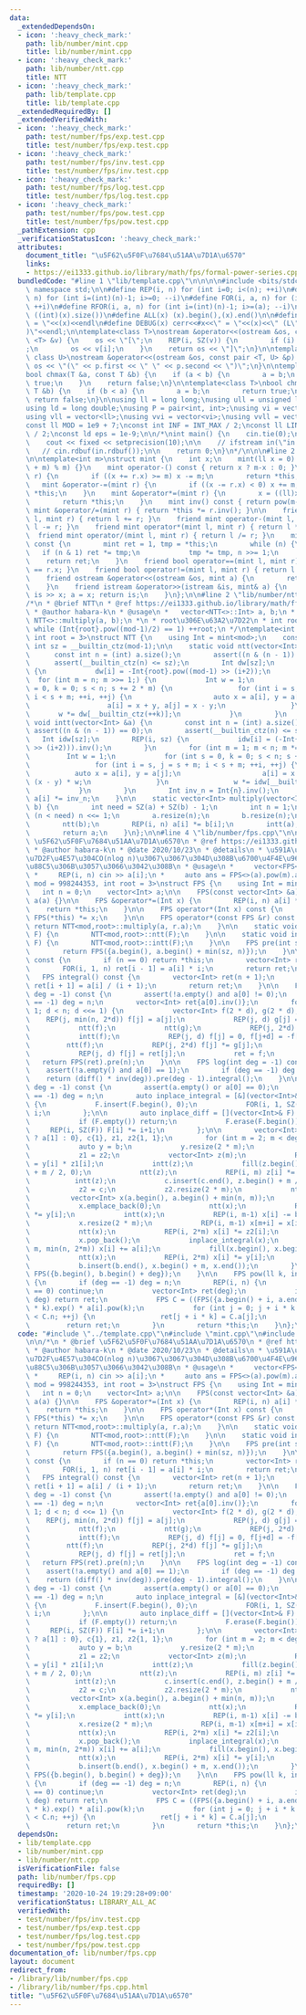 ```yaml
---
data:
  _extendedDependsOn:
  - icon: ':heavy_check_mark:'
    path: lib/number/mint.cpp
    title: lib/number/mint.cpp
  - icon: ':heavy_check_mark:'
    path: lib/number/ntt.cpp
    title: NTT
  - icon: ':heavy_check_mark:'
    path: lib/template.cpp
    title: lib/template.cpp
  _extendedRequiredBy: []
  _extendedVerifiedWith:
  - icon: ':heavy_check_mark:'
    path: test/number/fps/exp.test.cpp
    title: test/number/fps/exp.test.cpp
  - icon: ':heavy_check_mark:'
    path: test/number/fps/inv.test.cpp
    title: test/number/fps/inv.test.cpp
  - icon: ':heavy_check_mark:'
    path: test/number/fps/log.test.cpp
    title: test/number/fps/log.test.cpp
  - icon: ':heavy_check_mark:'
    path: test/number/fps/pow.test.cpp
    title: test/number/fps/pow.test.cpp
  _pathExtension: cpp
  _verificationStatusIcon: ':heavy_check_mark:'
  attributes:
    document_title: "\u5F62\u5F0F\u7684\u51AA\u7D1A\u6570"
    links:
    - https://ei1333.github.io/library/math/fps/formal-power-series.cpp
  bundledCode: "#line 1 \"lib/template.cpp\"\n\n\n\n#include <bits/stdc++.h>\n\nusing\
    \ namespace std;\n\n#define REP(i, n) for (int i=0; i<(n); ++i)\n#define RREP(i,\
    \ n) for (int i=(int)(n)-1; i>=0; --i)\n#define FOR(i, a, n) for (int i=(a); i<(n);\
    \ ++i)\n#define RFOR(i, a, n) for (int i=(int)(n)-1; i>=(a); --i)\n\n#define SZ(x)\
    \ ((int)(x).size())\n#define ALL(x) (x).begin(),(x).end()\n\n#define DUMP(x) cerr<<#x<<\"\
    \ = \"<<(x)<<endl\n#define DEBUG(x) cerr<<#x<<\" = \"<<(x)<<\" (L\"<<__LINE__<<\"\
    )\"<<endl;\n\ntemplate<class T>\nostream &operator<<(ostream &os, const vector\
    \ <T> &v) {\n    os << \"[\";\n    REP(i, SZ(v)) {\n        if (i) os << \", \"\
    ;\n        os << v[i];\n    }\n    return os << \"]\";\n}\n\ntemplate<class T,\
    \ class U>\nostream &operator<<(ostream &os, const pair <T, U> &p) {\n    return\
    \ os << \"(\" << p.first << \" \" << p.second << \")\";\n}\n\ntemplate<class T>\n\
    bool chmax(T &a, const T &b) {\n    if (a < b) {\n        a = b;\n        return\
    \ true;\n    }\n    return false;\n}\n\ntemplate<class T>\nbool chmin(T &a, const\
    \ T &b) {\n    if (b < a) {\n        a = b;\n        return true;\n    }\n   \
    \ return false;\n}\n\nusing ll = long long;\nusing ull = unsigned long long;\n\
    using ld = long double;\nusing P = pair<int, int>;\nusing vi = vector<int>;\n\
    using vll = vector<ll>;\nusing vvi = vector<vi>;\nusing vvll = vector<vll>;\n\n\
    const ll MOD = 1e9 + 7;\nconst int INF = INT_MAX / 2;\nconst ll LINF = LLONG_MAX\
    \ / 2;\nconst ld eps = 1e-9;\n\n/*\nint main() {\n    cin.tie(0);\n    ios::sync_with_stdio(false);\n\
    \    cout << fixed << setprecision(10);\n\n    // ifstream in(\"in.txt\");\n \
    \   // cin.rdbuf(in.rdbuf());\n\n    return 0;\n}\n*/\n\n\n#line 2 \"lib/number/mint.cpp\"\
    \n\ntemplate<int m>\nstruct mint {\n    int x;\n    mint(ll x = 0) : x(((x % m)\
    \ + m) % m) {}\n    mint operator-() const { return x ? m-x : 0; }\n    mint &operator+=(mint\
    \ r) {\n        if ((x += r.x) >= m) x -= m;\n        return *this;\n    }\n \
    \   mint &operator-=(mint r) {\n        if ((x -= r.x) < 0) x += m;\n        return\
    \ *this;\n    }\n    mint &operator*=(mint r) {\n        x = ((ll)x * r.x) % m;\n\
    \        return *this;\n    }\n    mint inv() const { return pow(m-2); }\n   \
    \ mint &operator/=(mint r) { return *this *= r.inv(); }\n\n    friend mint operator+(mint\
    \ l, mint r) { return l += r; }\n    friend mint operator-(mint l, mint r) { return\
    \ l -= r; }\n    friend mint operator*(mint l, mint r) { return l *= r; }\n  \
    \  friend mint operator/(mint l, mint r) { return l /= r; }\n    mint pow(ll n)\
    \ const {\n        mint ret = 1, tmp = *this;\n        while (n) {\n         \
    \   if (n & 1) ret *= tmp;\n            tmp *= tmp, n >>= 1;\n        }\n    \
    \    return ret;\n    }\n    friend bool operator==(mint l, mint r) { return l.x\
    \ == r.x; }\n    friend bool operator!=(mint l, mint r) { return l.x != r.x; }\n\
    \    friend ostream &operator<<(ostream &os, mint a) {\n        return os << a.x;\n\
    \    }\n    friend istream &operator>>(istream &is, mint& a) {\n        ll x;\
    \ is >> x; a = x; return is;\n    }\n};\n\n#line 2 \"lib/number/ntt.cpp\"\n\n\
    /*\n * @brief NTT\n * @ref https://ei1333.github.io/library/math/fft/number-theoretic-transform-friendly-mod-int.cpp\n\
    \ * @author habara-k\n * @usage\n *   vector<NTT<>::Int> a, b;\n *   auto c =\
    \ NTT<>::multiply(a, b);\n *\n * root\u306E\u63A2\u7D22\n * int root = 2;\n *\
    \ while (Int{root}.pow((mod-1)/2) == 1) ++root;\n */\ntemplate<int mod = 998244353,\
    \ int root = 3>\nstruct NTT {\n    using Int = mint<mod>;\n    constexpr static\
    \ int sz = __builtin_ctz(mod-1);\n\n    static void ntt(vector<Int> &a) {\n  \
    \      const int n = (int) a.size();\n        assert((n & (n - 1)) == 0);\n  \
    \      assert(__builtin_ctz(n) <= sz);\n        Int dw[sz];\n        REP(i, sz)\
    \ {\n            dw[i] = -Int{root}.pow((mod-1) >> (i+2));\n        }\n      \
    \  for (int m = n; m >>= 1;) {\n            Int w = 1;\n            for (int s\
    \ = 0, k = 0; s < n; s += 2 * m) {\n                for (int i = s, j = s + m;\
    \ i < s + m; ++i, ++j) {\n                    auto x = a[i], y = a[j] * w;\n \
    \                   a[i] = x + y, a[j] = x - y;\n                }\n         \
    \       w *= dw[__builtin_ctz(++k)];\n            }\n        }\n    }\n\n    static\
    \ void intt(vector<Int> &a) {\n        const int n = (int) a.size();\n       \
    \ assert((n & (n - 1)) == 0);\n        assert(__builtin_ctz(n) <= sz);\n     \
    \   Int idw[sz];\n        REP(i, sz) {\n            idw[i] = (-Int{root}.pow((mod-1)\
    \ >> (i+2))).inv();\n        }\n        for (int m = 1; m < n; m *= 2) {\n   \
    \         Int w = 1;\n            for (int s = 0, k = 0; s < n; s += 2 * m) {\n\
    \                for (int i = s, j = s + m; i < s + m; ++i, ++j) {\n         \
    \           auto x = a[i], y = a[j];\n                    a[i] = x + y, a[j] =\
    \ (x - y) * w;\n                }\n                w *= idw[__builtin_ctz(++k)];\n\
    \            }\n        }\n        Int inv_n = Int{n}.inv();\n        REP(i, n)\
    \ a[i] *= inv_n;\n    }\n\n    static vector<Int> multiply(vector<Int> a, vector<Int>\
    \ b) {\n        int need = SZ(a) + SZ(b) - 1;\n        int n = 1;\n        while\
    \ (n < need) n <<= 1;\n        a.resize(n);\n        b.resize(n);\n        ntt(a);\n\
    \        ntt(b);\n        REP(i, n) a[i] *= b[i];\n        intt(a);\n        a.resize(need);\n\
    \        return a;\n    }\n};\n\n#line 4 \"lib/number/fps.cpp\"\n\n/*\n * @brief\
    \ \u5F62\u5F0F\u7684\u51AA\u7D1A\u6570\n * @ref https://ei1333.github.io/library/math/fps/formal-power-series.cpp\n\
    \ * @author habara-k\n * @date 2020/10/23\n * @details\n * \u591A\u9805\u5F0F\u306E\
    \u7D2F\u4E57\u304CO(nlog n)\u3067\u3067\u304D\u308B\u6700\u4F4E\u9650\u306E\u5B9F\
    \u88C5\u306B\u3057\u3066\u3042\u308B\n * @usage\n *     vector<FPS<>::Int> a(n);\n\
    \ *     REP(i, n) cin >> a[i];\n *     auto ans = FPS<>(a).pow(m).a;\n */\ntemplate<int\
    \ mod = 998244353, int root = 3>\nstruct FPS {\n    using Int = mint<mod>;\n \
    \   int n = 0;\n    vector<Int> a;\n\n    FPS(const vector<Int> &a) : n(a.size()),\
    \ a(a) {}\n\n    FPS &operator*=(Int x) {\n        REP(i, n) a[i] *= x;\n    \
    \    return *this;\n    }\n\n    FPS operator*(Int x) const {\n        return\
    \ FPS(*this) *= x;\n    }\n\n    FPS operator*(const FPS &r) const {\n       \
    \ return NTT<mod,root>::multiply(a, r.a);\n    }\n\n    static void ntt(vector<Int>&\
    \ F) {\n        NTT<mod,root>::ntt(F);\n    }\n\n    static void intt(vector<Int>&\
    \ F) {\n        NTT<mod,root>::intt(F);\n    }\n\n    FPS pre(int sz) const {\n\
    \        return FPS({a.begin(), a.begin() + min(sz, n)});\n    }\n\n    FPS diff()\
    \ const {\n        if (n == 0) return *this;\n        vector<Int> ret(n - 1);\n\
    \        FOR(i, 1, n) ret[i - 1] = a[i] * i;\n        return ret;\n    }\n\n \
    \   FPS integral() const {\n        vector<Int> ret(n + 1);\n        REP(i, n)\
    \ ret[i + 1] = a[i] / (i + 1);\n        return ret;\n    }\n\n    FPS inv(int\
    \ deg = -1) const {\n        assert(!a.empty() and a[0] != 0);\n        if (deg\
    \ == -1) deg = n;\n        vector<Int> ret{a[0].inv()};\n        for (int d =\
    \ 1; d < n; d <<= 1) {\n            vector<Int> f(2 * d), g(2 * d);\n        \
    \    REP(j, min(n, 2*d)) f[j] = a[j];\n            REP(j, d) g[j] = ret[j];\n\
    \            ntt(f);\n            ntt(g);\n            REP(j, 2*d) f[j] *= g[j];\n\
    \            intt(f);\n            REP(j, d) f[j] = 0, f[j+d] = -f[j+d];\n   \
    \         ntt(f);\n            REP(j, 2*d) f[j] *= g[j];\n            intt(f);\n\
    \            REP(j, d) f[j] = ret[j];\n            ret = f;\n        }\n     \
    \   return FPS(ret).pre(n);\n    }\n\n    FPS log(int deg = -1) const {\n    \
    \    assert(!a.empty() and a[0] == 1);\n        if (deg == -1) deg = n;\n    \
    \    return (diff() * inv(deg)).pre(deg - 1).integral();\n    }\n\n    FPS exp(int\
    \ deg = -1) const {\n        assert(a.empty() or a[0] == 0);\n        if (deg\
    \ == -1) deg = n;\n        auto inplace_integral = [&](vector<Int>& F) -> void\
    \ {\n            F.insert(F.begin(), 0);\n            FOR(i, 1, SZ(F)) F[i] /=\
    \ i;\n        };\n\n        auto inplace_diff = [](vector<Int>& F) -> void {\n\
    \            if (F.empty()) return;\n            F.erase(F.begin());\n       \
    \     REP(i, SZ(F)) F[i] *= i+1;\n        };\n\n        vector<Int> b{1, n > 1\
    \ ? a[1] : 0}, c{1}, z1, z2{1, 1};\n        for (int m = 2; m < deg; m *= 2) {\n\
    \            auto y = b;\n            y.resize(2 * m);\n            ntt(y);\n\
    \            z1 = z2;\n            vector<Int> z(m);\n            REP(i, m) z[i]\
    \ = y[i] * z1[i];\n            intt(z);\n            fill(z.begin(), z.begin()\
    \ + m / 2, 0);\n            ntt(z);\n            REP(i, m) z[i] *= -z1[i];\n \
    \           intt(z);\n            c.insert(c.end(), z.begin() + m / 2, z.end());\n\
    \            z2 = c;\n            z2.resize(2 * m);\n            ntt(z2);\n  \
    \          vector<Int> x(a.begin(), a.begin() + min(n, m));\n            inplace_diff(x);\n\
    \            x.emplace_back(0);\n            ntt(x);\n            REP(i, m) x[i]\
    \ *= y[i];\n            intt(x);\n            REP(i, m-1) x[i] -= b[i+1] * (i+1);\n\
    \            x.resize(2 * m);\n            REP(i, m-1) x[m+i] = x[i], x[i] = 0;\n\
    \            ntt(x);\n            REP(i, 2*m) x[i] *= z2[i];\n            intt(x);\n\
    \            x.pop_back();\n            inplace_integral(x);\n            FOR(i,\
    \ m, min(n, 2*m)) x[i] += a[i];\n            fill(x.begin(), x.begin() + m, 0);\n\
    \            ntt(x);\n            REP(i, 2*m) x[i] *= y[i];\n            intt(x);\n\
    \            b.insert(b.end(), x.begin() + m, x.end());\n        }\n        return\
    \ FPS({b.begin(), b.begin() + deg});\n    }\n\n    FPS pow(ll k, int deg = -1)\
    \ {\n        if (deg == -1) deg = n;\n        REP(i, n) {\n            if (a[i]\
    \ == 0) continue;\n            vector<Int> ret(deg);\n            if (i * k >=\
    \ deg) return ret;\n            FPS C = ((FPS({a.begin() + i, a.end()}) * a[i].inv()).log()\
    \ * k).exp() * a[i].pow(k);\n            for (int j = 0; j + i * k < deg and j\
    \ < C.n; ++j) {\n                ret[j + i * k] = C.a[j];\n            }\n   \
    \         return ret;\n        }\n        return *this;\n    }\n};\n\n"
  code: "#include \"../template.cpp\"\n#include \"mint.cpp\"\n#include \"ntt.cpp\"\
    \n\n/*\n * @brief \u5F62\u5F0F\u7684\u51AA\u7D1A\u6570\n * @ref https://ei1333.github.io/library/math/fps/formal-power-series.cpp\n\
    \ * @author habara-k\n * @date 2020/10/23\n * @details\n * \u591A\u9805\u5F0F\u306E\
    \u7D2F\u4E57\u304CO(nlog n)\u3067\u3067\u304D\u308B\u6700\u4F4E\u9650\u306E\u5B9F\
    \u88C5\u306B\u3057\u3066\u3042\u308B\n * @usage\n *     vector<FPS<>::Int> a(n);\n\
    \ *     REP(i, n) cin >> a[i];\n *     auto ans = FPS<>(a).pow(m).a;\n */\ntemplate<int\
    \ mod = 998244353, int root = 3>\nstruct FPS {\n    using Int = mint<mod>;\n \
    \   int n = 0;\n    vector<Int> a;\n\n    FPS(const vector<Int> &a) : n(a.size()),\
    \ a(a) {}\n\n    FPS &operator*=(Int x) {\n        REP(i, n) a[i] *= x;\n    \
    \    return *this;\n    }\n\n    FPS operator*(Int x) const {\n        return\
    \ FPS(*this) *= x;\n    }\n\n    FPS operator*(const FPS &r) const {\n       \
    \ return NTT<mod,root>::multiply(a, r.a);\n    }\n\n    static void ntt(vector<Int>&\
    \ F) {\n        NTT<mod,root>::ntt(F);\n    }\n\n    static void intt(vector<Int>&\
    \ F) {\n        NTT<mod,root>::intt(F);\n    }\n\n    FPS pre(int sz) const {\n\
    \        return FPS({a.begin(), a.begin() + min(sz, n)});\n    }\n\n    FPS diff()\
    \ const {\n        if (n == 0) return *this;\n        vector<Int> ret(n - 1);\n\
    \        FOR(i, 1, n) ret[i - 1] = a[i] * i;\n        return ret;\n    }\n\n \
    \   FPS integral() const {\n        vector<Int> ret(n + 1);\n        REP(i, n)\
    \ ret[i + 1] = a[i] / (i + 1);\n        return ret;\n    }\n\n    FPS inv(int\
    \ deg = -1) const {\n        assert(!a.empty() and a[0] != 0);\n        if (deg\
    \ == -1) deg = n;\n        vector<Int> ret{a[0].inv()};\n        for (int d =\
    \ 1; d < n; d <<= 1) {\n            vector<Int> f(2 * d), g(2 * d);\n        \
    \    REP(j, min(n, 2*d)) f[j] = a[j];\n            REP(j, d) g[j] = ret[j];\n\
    \            ntt(f);\n            ntt(g);\n            REP(j, 2*d) f[j] *= g[j];\n\
    \            intt(f);\n            REP(j, d) f[j] = 0, f[j+d] = -f[j+d];\n   \
    \         ntt(f);\n            REP(j, 2*d) f[j] *= g[j];\n            intt(f);\n\
    \            REP(j, d) f[j] = ret[j];\n            ret = f;\n        }\n     \
    \   return FPS(ret).pre(n);\n    }\n\n    FPS log(int deg = -1) const {\n    \
    \    assert(!a.empty() and a[0] == 1);\n        if (deg == -1) deg = n;\n    \
    \    return (diff() * inv(deg)).pre(deg - 1).integral();\n    }\n\n    FPS exp(int\
    \ deg = -1) const {\n        assert(a.empty() or a[0] == 0);\n        if (deg\
    \ == -1) deg = n;\n        auto inplace_integral = [&](vector<Int>& F) -> void\
    \ {\n            F.insert(F.begin(), 0);\n            FOR(i, 1, SZ(F)) F[i] /=\
    \ i;\n        };\n\n        auto inplace_diff = [](vector<Int>& F) -> void {\n\
    \            if (F.empty()) return;\n            F.erase(F.begin());\n       \
    \     REP(i, SZ(F)) F[i] *= i+1;\n        };\n\n        vector<Int> b{1, n > 1\
    \ ? a[1] : 0}, c{1}, z1, z2{1, 1};\n        for (int m = 2; m < deg; m *= 2) {\n\
    \            auto y = b;\n            y.resize(2 * m);\n            ntt(y);\n\
    \            z1 = z2;\n            vector<Int> z(m);\n            REP(i, m) z[i]\
    \ = y[i] * z1[i];\n            intt(z);\n            fill(z.begin(), z.begin()\
    \ + m / 2, 0);\n            ntt(z);\n            REP(i, m) z[i] *= -z1[i];\n \
    \           intt(z);\n            c.insert(c.end(), z.begin() + m / 2, z.end());\n\
    \            z2 = c;\n            z2.resize(2 * m);\n            ntt(z2);\n  \
    \          vector<Int> x(a.begin(), a.begin() + min(n, m));\n            inplace_diff(x);\n\
    \            x.emplace_back(0);\n            ntt(x);\n            REP(i, m) x[i]\
    \ *= y[i];\n            intt(x);\n            REP(i, m-1) x[i] -= b[i+1] * (i+1);\n\
    \            x.resize(2 * m);\n            REP(i, m-1) x[m+i] = x[i], x[i] = 0;\n\
    \            ntt(x);\n            REP(i, 2*m) x[i] *= z2[i];\n            intt(x);\n\
    \            x.pop_back();\n            inplace_integral(x);\n            FOR(i,\
    \ m, min(n, 2*m)) x[i] += a[i];\n            fill(x.begin(), x.begin() + m, 0);\n\
    \            ntt(x);\n            REP(i, 2*m) x[i] *= y[i];\n            intt(x);\n\
    \            b.insert(b.end(), x.begin() + m, x.end());\n        }\n        return\
    \ FPS({b.begin(), b.begin() + deg});\n    }\n\n    FPS pow(ll k, int deg = -1)\
    \ {\n        if (deg == -1) deg = n;\n        REP(i, n) {\n            if (a[i]\
    \ == 0) continue;\n            vector<Int> ret(deg);\n            if (i * k >=\
    \ deg) return ret;\n            FPS C = ((FPS({a.begin() + i, a.end()}) * a[i].inv()).log()\
    \ * k).exp() * a[i].pow(k);\n            for (int j = 0; j + i * k < deg and j\
    \ < C.n; ++j) {\n                ret[j + i * k] = C.a[j];\n            }\n   \
    \         return ret;\n        }\n        return *this;\n    }\n};\n\n"
  dependsOn:
  - lib/template.cpp
  - lib/number/mint.cpp
  - lib/number/ntt.cpp
  isVerificationFile: false
  path: lib/number/fps.cpp
  requiredBy: []
  timestamp: '2020-10-24 19:29:28+09:00'
  verificationStatus: LIBRARY_ALL_AC
  verifiedWith:
  - test/number/fps/inv.test.cpp
  - test/number/fps/exp.test.cpp
  - test/number/fps/log.test.cpp
  - test/number/fps/pow.test.cpp
documentation_of: lib/number/fps.cpp
layout: document
redirect_from:
- /library/lib/number/fps.cpp
- /library/lib/number/fps.cpp.html
title: "\u5F62\u5F0F\u7684\u51AA\u7D1A\u6570"
---
```

